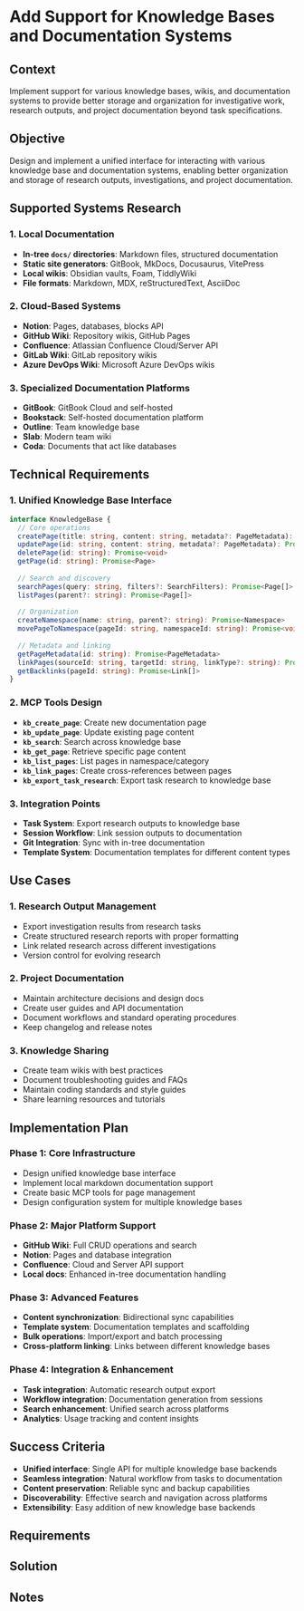 # Add Support for Knowledge Bases and Documentation Systems

## Context

Implement support for various knowledge bases, wikis, and documentation systems to provide better storage and organization for investigative work, research outputs, and project documentation beyond task specifications.

## Objective

Design and implement a unified interface for interacting with various knowledge base and documentation systems, enabling better organization and storage of research outputs, investigations, and project documentation.

## Supported Systems Research

### 1. Local Documentation
- **In-tree `docs/` directories**: Markdown files, structured documentation
- **Static site generators**: GitBook, MkDocs, Docusaurus, VitePress
- **Local wikis**: Obsidian vaults, Foam, TiddlyWiki
- **File formats**: Markdown, MDX, reStructuredText, AsciiDoc

### 2. Cloud-Based Systems
- **Notion**: Pages, databases, blocks API
- **GitHub Wiki**: Repository wikis, GitHub Pages
- **Confluence**: Atlassian Confluence Cloud/Server API
- **GitLab Wiki**: GitLab repository wikis
- **Azure DevOps Wiki**: Microsoft Azure DevOps wikis

### 3. Specialized Documentation Platforms
- **GitBook**: GitBook Cloud and self-hosted
- **Bookstack**: Self-hosted documentation platform
- **Outline**: Team knowledge base
- **Slab**: Modern team wiki
- **Coda**: Documents that act like databases

## Technical Requirements

### 1. Unified Knowledge Base Interface
```typescript
interface KnowledgeBase {
  // Core operations
  createPage(title: string, content: string, metadata?: PageMetadata): Promise<Page>
  updatePage(id: string, content: string, metadata?: PageMetadata): Promise<Page>
  deletePage(id: string): Promise<void>
  getPage(id: string): Promise<Page>
  
  // Search and discovery
  searchPages(query: string, filters?: SearchFilters): Promise<Page[]>
  listPages(parent?: string): Promise<Page[]>
  
  // Organization
  createNamespace(name: string, parent?: string): Promise<Namespace>
  movePageToNamespace(pageId: string, namespaceId: string): Promise<void>
  
  // Metadata and linking
  getPageMetadata(id: string): Promise<PageMetadata>
  linkPages(sourceId: string, targetId: string, linkType?: string): Promise<void>
  getBacklinks(pageId: string): Promise<Link[]>
}
```

### 2. MCP Tools Design
- **`kb_create_page`**: Create new documentation page
- **`kb_update_page`**: Update existing page content
- **`kb_search`**: Search across knowledge base
- **`kb_get_page`**: Retrieve specific page content
- **`kb_list_pages`**: List pages in namespace/category
- **`kb_link_pages`**: Create cross-references between pages
- **`kb_export_task_research`**: Export task research to knowledge base

### 3. Integration Points
- **Task System**: Export research outputs to knowledge base
- **Session Workflow**: Link session outputs to documentation
- **Git Integration**: Sync with in-tree documentation
- **Template System**: Documentation templates for different content types

## Use Cases

### 1. Research Output Management
- Export investigation results from research tasks
- Create structured research reports with proper formatting
- Link related research across different investigations
- Version control for evolving research

### 2. Project Documentation
- Maintain architecture decisions and design docs
- Create user guides and API documentation
- Document workflows and standard operating procedures
- Keep changelog and release notes

### 3. Knowledge Sharing
- Create team wikis with best practices
- Document troubleshooting guides and FAQs
- Maintain coding standards and style guides
- Share learning resources and tutorials

## Implementation Plan

### Phase 1: Core Infrastructure
- Design unified knowledge base interface
- Implement local markdown documentation support
- Create basic MCP tools for page management
- Design configuration system for multiple knowledge bases

### Phase 2: Major Platform Support
- **GitHub Wiki**: Full CRUD operations and search
- **Notion**: Pages and database integration
- **Confluence**: Cloud and Server API support
- **Local docs**: Enhanced in-tree documentation handling

### Phase 3: Advanced Features
- **Content synchronization**: Bidirectional sync capabilities
- **Template system**: Documentation templates and scaffolding
- **Bulk operations**: Import/export and batch processing
- **Cross-platform linking**: Links between different knowledge bases

### Phase 4: Integration & Enhancement
- **Task integration**: Automatic research output export
- **Workflow integration**: Documentation generation from sessions
- **Search enhancement**: Unified search across platforms
- **Analytics**: Usage tracking and content insights

## Success Criteria

- **Unified interface**: Single API for multiple knowledge base backends
- **Seamless integration**: Natural workflow from tasks to documentation
- **Content preservation**: Reliable sync and backup capabilities
- **Discoverability**: Effective search and navigation across platforms
- **Extensibility**: Easy addition of new knowledge base backends

## Requirements

## Solution

## Notes
